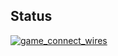## Status

[![game_connect_wires](https://catalog.flipperzero.one/application/game_connect_wires/widget)](https://catalog.flipperzero.one/application/game_connect_wires/page)
